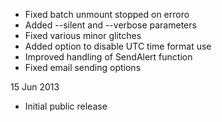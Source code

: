 - Fixed batch unmount stopped on erroro
- Added --silent and --verbose parameters
- Fixed various minor glitches
- Added option to disable UTC time format use
- Improved handling of SendAlert function
- Fixed email sending options

15 Jun 2013

- Initial public release
